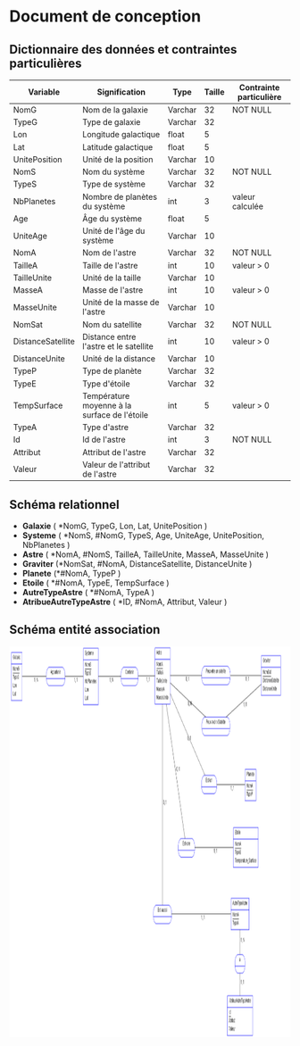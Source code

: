 # Document de conception

## Dictionnaire des données et contraintes particulières

| **Variable**      | **Signification**                            | **Type** | **Taille** | **Contrainte particulière** |
| ----------------- | -------------------------------------------- | -------- | ---------- | --------------------------- |
| NomG              | Nom de la galaxie                            | Varchar  | 32         | NOT NULL                    |
| TypeG             | Type de galaxie                              | Varchar  | 32         |                             |
| Lon               | Longitude galactique                         | float    | 5          |                             |
| Lat               | Latitude galactique                          | float    | 5          |                             |
| UnitePosition     | Unité de la position                         | Varchar  | 10         |                             |
| NomS              | Nom du système                               | Varchar  | 32         | NOT NULL                    |
| TypeS             | Type de système                              | Varchar  | 32         |                             |
| NbPlanetes        | Nombre de planètes du système                | int      | 3          | valeur calculée             |
| Age               | Âge du système                               | float    | 5          |                             |
| UniteAge          | Unité de l'âge du système                    | Varchar  | 10         |                             |
| NomA              | Nom de l'astre                               | Varchar  | 32         | NOT NULL                    |
| TailleA           | Taille de l'astre                            | int      | 10         | valeur > 0                  |
| TailleUnite       | Unité de la taille                           | Varchar  | 10         |                             |
| MasseA            | Masse de l'astre                             | int      | 10         | valeur > 0                  |
| MasseUnite        | Unité de la masse de l'astre                 | Varchar  | 10         |                             |
| NomSat            | Nom du satellite                             | Varchar  | 32         | NOT NULL                    |
| DistanceSatellite | Distance entre l'astre et le satellite       | int      | 10         | valeur > 0                  |
| DistanceUnite     | Unité de la distance                         | Varchar  | 10         |                             |
| TypeP             | Type de planète                              | Varchar  | 32         |                             |
| TypeE             | Type d'étoile                                | Varchar  | 32         |                             |
| TempSurface       | Température moyenne à la surface de l'étoile | int      | 5          | valeur > 0                  |
| TypeA             | Type d'astre                                 | Varchar  | 32         |                             |
| Id                | Id de l'astre                                | int      | 3          | NOT NULL                    |
| Attribut          | Attribut de l'astre                          | Varchar  | 32         |                             |
| Valeur            | Valeur de l'attribut de l'astre              | Varchar  | 32         |                             |

## Schéma relationnel

- **Galaxie** ( *NomG, TypeG, Lon, Lat, UnitePosition )
- **Systeme** ( *NomS, #NomG, TypeS, Age, UniteAge, UnitePosition, NbPlanetes )
- **Astre** ( *NomA, #NomS, TailleA, TailleUnite, MasseA, MasseUnite )
- **Graviter** (*NomSat, #NomA, DistanceSatellite, DistanceUnite )
- **Planete** (*#NomA, TypeP )
- **Etoile** ( *#NomA, TypeE, TempSurface )
- **AutreTypeAstre** ( *#NomA, TypeA )
- **AtribueAutreTypeAstre** ( *ID, #NomA, Attribut, Valeur )

## Schéma entité association

<img align="center" width="1200" height="700" src="resources\images\CDC\bdd.png">

